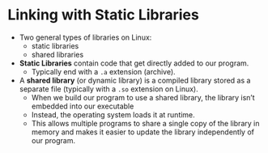 # Linking with Static Libraries

- Two general types of libraries on Linux:
  - static libraries
  - shared libraries
- **Static Libraries** contain code that get directly added to our program.
  - Typically end with a `.a` extension (archive).
- A **shared library** (or dynamic library) is a compiled library stored as a separate file (typically with a `.so` extension on Linux).
  - When we build our program to use a shared library, the library isn’t embedded into our executable
  - Instead, the operating system loads it at runtime. 
  - This allows multiple programs to share a single copy of the library in memory and makes it easier to update the library independently of our program.